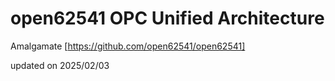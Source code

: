 # open62541 OPC Unified Architecture

Amalgamate [https://github.com/open62541/open62541]

updated on 2025/02/03
